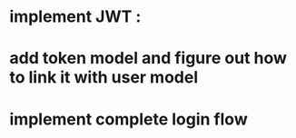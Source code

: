 # implement JWT :
# add token model and figure out how to link it with user model
# implement complete login flow 